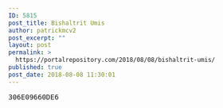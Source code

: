 ```yaml
---
ID: 5815
post_title: Bishaltrit Umis
author: patrickmcv2
post_excerpt: ""
layout: post
permalink: >
  https://portalrepository.com/2018/08/08/bishaltrit-umis/
published: true
post_date: 2018-08-08 11:30:01
---
```

<pre>306E09660DE6</pre>